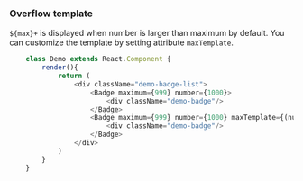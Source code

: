 ### Overflow template
```${max}+``` is displayed when number is larger than maximum by default. You can customize the template by setting attribute ```maxTemplate```. 
```javascript
    class Demo extends React.Component {
        render(){
            return (
                <div className="demo-badge-list">
                    <Badge maximum={999} number={1000}>
                        <div className="demo-badge"/>
                    </Badge>
                    <Badge maximum={999} number={1000} maxTemplate={(number, max) => <Icon type="more" />}>
                        <div className="demo-badge"/>
                    </Badge>
                </div>
            )
        }
    }
```